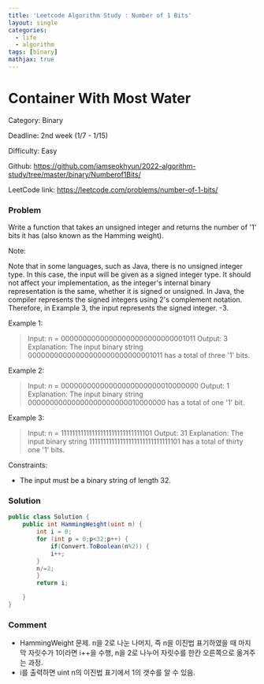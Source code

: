```yaml
---
title: 'Leetcode Algorithm Study : Number of 1 Bits'
layout: single
categories:
  - life
  - algorithm
tags: [binary]
mathjax: true
---
```


# Container With Most Water

Category: Binary

Deadline: 2nd week (1/7 - 1/15)

Difficulty: Easy

Github: https://github.com/iamseokhyun/2022-algorithm-study/tree/master/binary/Numberof1Bits/

LeetCode link: https://leetcode.com/problems/number-of-1-bits/

### Problem

Write a function that takes an unsigned integer and returns the number of '1' bits it has (also known as the Hamming weight).

Note:

Note that in some languages, such as Java, there is no unsigned integer type. In this case, the input will be given as a signed integer type. It should not affect your implementation, as the integer's internal binary representation is the same, whether it is signed or unsigned.
In Java, the compiler represents the signed integers using 2's complement notation. Therefore, in Example 3, the input represents the signed integer. -3.
 

Example 1:

>Input: n = 00000000000000000000000000001011
>Output: 3
>Explanation: The input binary string 00000000000000000000000000001011 has a total of three '1' bits.

Example 2:

>Input: n = 00000000000000000000000010000000
>Output: 1
>Explanation: The input binary string 00000000000000000000000010000000 has a total of one '1' bit.

Example 3:

>Input: n = 11111111111111111111111111111101
>Output: 31
>Explanation: The input binary string 11111111111111111111111111111101 has a total of thirty one '1' bits.

Constraints:

- The input must be a binary string of length 32.

### Solution

```csharp
public class Solution {
    public int HammingWeight(uint n) {
        int i = 0;
        for (int p = 0;p<32;p++) {
            if(Convert.ToBoolean(n%2)) {
            i++;
        } 
        n/=2;    
        }
        return i;

    }
}
```

### Comment

- HammingWeight 문제. n을 2로 나눈 나머지, 즉 n을 이진법 표기하였을 때 마지막 자릿수가 1이라면 i++을 수행, n을 2로 나누어 자릿수를 한칸 오른쪽으로 옮겨주는 과정.
- i를 출력하면 uint n의 이진법 표기에서 1의 갯수를 알 수 있음.